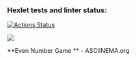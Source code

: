 ### Hexlet tests and linter status:
[![Actions Status](https://github.com/lisa000s/java-project-lvl1/workflows/hexlet-check/badge.svg)](https://github.com/lisa000s/java-project-lvl1/actions)

<a href="https://codeclimate.com/github/codeclimate/codeclimate/maintainability"><img src="https://api.codeclimate.com/v1/badges/a99a88d28ad37a79dbf6/maintainability" /></a>

**Even Number Game ** - ASCIINEMA.org
<script id="asciicast-v6Yx9xkUosDqWJvS6ZDzYX2JJ" src="https://asciinema.org/a/v6Yx9xkUosDqWJvS6ZDzYX2JJ.js" async></script>
